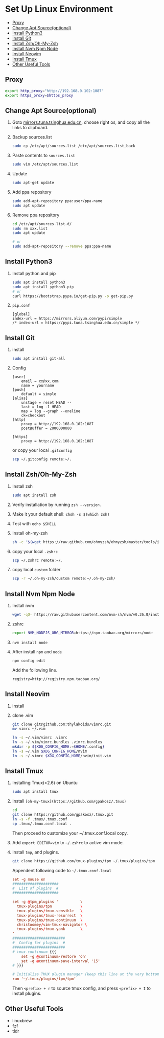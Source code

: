 Set Up Linux Environment
========================

<!-- vim-markdown-toc GFM -->

* [Proxy](#proxy)
* [Change Apt Source(optional)](#change-apt-sourceoptional)
* [Install Python3](#install-python3)
* [Install Git](#install-git)
* [Install Zsh/Oh-My-Zsh](#install-zshoh-my-zsh)
* [Install Nvm Npm Node](#install-nvm-npm-node)
* [Install Neovim](#install-neovim)
* [Install Tmux](#install-tmux)
* [Other Useful Tools](#other-useful-tools)

<!-- vim-markdown-toc -->

Proxy
-----

```sh
export http_proxy="http://192.168.0.102:1087"
export https_proxy=$https_proxy
```


Change Apt Source(optional)
-----------------

1. Goto [mirrors.tuna.tsinghua.edu.cn](https://mirrors.tuna.tsinghua.edu.cn/help/ubuntu/), choose right os, and copy all the links to clipboard.

2. Backup sources.list

    ```sh
    sudo cp /etc/apt/sources.list /etc/apt/sources.list_back
    ```

1. Paste contents to `sources.list`

    ```sh
    sudo vim /etc/apt/sources.list
    ```

4. Update

    ```sh
    sudo apt-get update
    ```

5. Add ppa repository

    ```sh
    sudo add-apt-repository ppa:user/ppa-name
    sudo apt update
    ```

1. Remove ppa repository

    ```sh
    cd /etc/apt/sources.list.d/
    sudo rm xxx.list
    sudo apt update

    # or
    sudo add-apt-repository --remove ppa:ppa-name
    ```



Install Python3
---------------

1. Install python and pip

    ```sh
    sudo apt install python3
    sudo apt install python3-pip
    # or
    curl https://bootstrap.pypa.io/get-pip.py -o get-pip.py
    ```

2. `pip.conf`

    ```config
    [global]
    index-url = https://mirrors.aliyun.com/pypi/simple
    /* index-url = https://pypi.tuna.tsinghua.edu.cn/simple */
    ```


Install Git
-----------
1. install
    ```sh
    sudo apt install git-all
    ```
2. Config
    ```config
    [user]
        email = xx@xx.com
        name = yourname
    [push]
        default = simple
    [alias]
        unstage = reset HEAD --
        last = log -1 HEAD
        map = log --graph --oneline
        ck=checkout
    [http]
        proxy = http://192.168.0.102:1087
        postBuffer = 2000000000

    [https]
        proxy = http://192.168.0.102:1087
    ```

    or copy your local `.gitconfig`
    ```sh
    scp ~/.gitconfig remote:~/.
    ```



Install Zsh/Oh-My-Zsh
---------------------

1. Install zsh
    ```sh
    sudo apt install zsh
    ```
1. Verify installation by running `zsh --version`.

1. Make it your default shell: `chsh -s $(which zsh)`

1. Test with `echo $SHELL`

2. Install oh-my-zsh
    ```sh
    sh -c "$(wget https://raw.github.com/ohmyzsh/ohmyzsh/master/tools/install.sh -O -)"
    ```

3. copy your local `.zshrc`

    ```sh
    scp ~/.zshrc remote:~/.
    ```

4. copy local `custom` folder

    ```sh
    scp -r ~/.oh-my-zsh/custom remote:~/.oh-my-zsh/
    ```



Install Nvm Npm Node
--------------------

1. Install nvm

    ```sh
    wget -qO- https://raw.githubusercontent.com/nvm-sh/nvm/v0.36.0/install.sh | bash
    ```

2. zshrc

    ```sh
    export NVM_NODEJS_ORG_MIRROR=https://npm.taobao.org/mirrors/node
    ```

3. `nvm install node`

2. After install `npm` and `node`

    ```sh
    npm config edit
    ```

    Add the following line.

   `registry=http://registry.npm.taobao.org/`


Install Neovim
--------------

1. install


2. clone .vim

    ```sh
    git clone git@github.com:thylakoids/vimrc.git
    mv vimrc ~/.vim

    ln -s ~/.vim/vimrc .vimrc
    ln -s ~/.vim/vimrc.bundles .vimrc.bundles
    mkdir -p ${XDG_CONFIG_HOME:=$HOME/.config}
    ln -s ~/.vim $XDG_CONFIG_HOME/nvim
    ln -s ~/.vimrc $XDG_CONFIG_HOME/nvim/init.vim
    ```



Install Tmux
------------

1. Installing Tmux(>2.6) on Ubuntu

    ```sh
    sudo apt install tmux
    ```

2. Install `[oh-my-tmux](https://github.com/gpakosz/.tmux)`

    ```sh
    cd
    git clone https://github.com/gpakosz/.tmux.git
    ln -s -f .tmux/.tmux.conf
    cp .tmux/.tmux.conf.local .
    ```

    Then proceed to customize your ~/.tmux.conf.local copy.

3.  Add `export EDITOR=vim` to `~/.zshrc` to active vim mode.

2. Install `tmp`, and plugins.

    ```sh
    git clone https://github.com/tmux-plugins/tpm ~/.tmux/plugins/tpm
    ```

    Appendent following code to `~/.tmux.conf.local`

    ```conf
    set -g mouse on
    #####################
    #  List of plugins  #
    #####################

    set -g @tpm_plugins '          \
      tmux-plugins/tpm             \
      tmux-plugins/tmux-sensible   \
      tmux-plugins/tmux-resurrect  \
      tmux-plugins/tmux-continuum  \
      christoomey/vim-tmux-navigator \
      tmux-plugins/tmux-yank       \
    '
    ########################
    #  Config for plugins  #
    ########################
    # tmux-continuum {{{
        set -g @continuum-restore 'on'
        set -g @continuum-save-interval '15'
    # }}}

    # Initialize TMUX plugin manager (keep this line at the very bottom of tmux.conf)
    run '~/.tmux/plugins/tpm/tpm'
    ```

    Then `<prefix> + r` to source tmux config, and press `<prefix> + I` to install plugins.

Other Useful Tools
------------------

* linuxbrew
* fzf
* tldr
